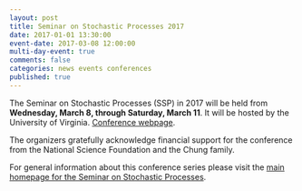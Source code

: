 ```yaml
---
layout: post
title: Seminar on Stochastic Processes 2017
date: 2017-01-01 13:30:00
event-date: 2017-03-08 12:00:00
multi-day-event: true
comments: false
categories: news events conferences
published: true
---
```


The Seminar on Stochastic Processes (SSP) in 2017 will be held from **Wednesday, March 8, through Saturday, March 11**.
It will be hosted by the University of Virginia. [Conference webpage](http://faculty.virginia.edu/ssp17/).

The organizers gratefully acknowledge financial support for the conference from the National Science Foundation and the Chung family.


For general information about this conference series
please visit the
<a href="http://depts.washington.edu/ssproc/index.php">main homepage for the Seminar on Stochastic Processes</a>.
